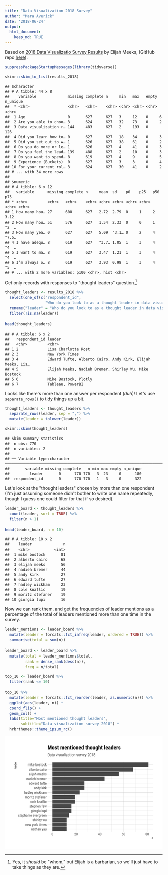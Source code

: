 ```yaml
---
title: "Data Visualization 2018 Survey"
author: "Mara Averick"
date: '2018-06-24'
output:
  html_document:
    keep_md: TRUE
---
```




Based on [2018 Data Visualizatio Survey Results](https://medium.com/@Elijah_Meeks/2018-data-visualization-survey-results-26a90856476b) by Elijah Meeks, (GitHub repo [here](https://github.com/emeeks/data_visualization_survey)).


```r
suppressPackageStartupMessages(library(tidyverse))
```




```r
skimr::skim_to_list(results_2018)
```

```
## $character
## # A tibble: 44 x 8
##    variable              missing complete n     min   max   empty n_unique
##  * <chr>                 <chr>   <chr>    <chr> <chr> <chr> <chr> <chr>   
##  1 Age                   0       627      627   3     12    0     6       
##  2 Are you able to choo… 3       624      627   32    73    0     2       
##  3 Data visualization r… 144     483      627   2     193   0     126     
##  4 Did you learn how to… 0       627      627   18    34    0     3       
##  5 Did you set out to w… 1       626      627   38    61    0     2       
##  6 Do you do more or le… 1       626      627   4     41    0     3       
##  7 Do you feel the lead… 139     488      627   2     10    0     3       
##  8 Do you want to spend… 8       619      627   4     9     0     5       
##  9 Experience (Buckets)  0       627      627   3     3     0     4       
## 10 For your current rol… 3       624      627   30    41    0     2       
## # ... with 34 more rows
## 
## $numeric
## # A tibble: 6 x 12
##   variable      missing complete n     mean  sd    p0    p25   p50   p75  
## * <chr>         <chr>   <chr>    <chr> <chr> <chr> <chr> <chr> <chr> <chr>
## 1 How many hou… 27      600      627   2.72  2.79  0     1     2     3.12 
## 2 How many hou… 51      576      627   1.54  2.33  0     0     1     "2  …
## 3 How many yea… 0       627      627   5.09  "3.1… 0     2     4     "7.5…
## 4 I have adequ… 8       619      627   "3.7… 1.05  1     3     4     "4  …
## 5 I want to ma… 8       619      627   3.47  1.21  1     3     4     "4  …
## 6 I’m always o… 8       619      627   3.93  0.98  1     3     4     "5  …
## # ... with 2 more variables: p100 <chr>, hist <chr>
```




Get only records with responses to "thought leaders" question.[^whom]


```r
thought_leaders <- results_2018 %>%
  select(one_of(c("respondent_id", 
                  "Who do you look to as a thought leader in data visualization?"))) %>%
  rename("leader" = "Who do you look to as a thought leader in data visualization?") %>%
  filter(!is.na(leader))

head(thought_leaders)
```

```
## # A tibble: 6 x 2
##   respondent_id leader                                                    
##   <chr>         <chr>                                                     
## 1 2             Lisa Charlotte Rost                                       
## 2 3             New York Times                                            
## 3 4             Edward Tufte, Alberto Cairo, Andy Kirk, Elijah Meeks, Lis…
## 4 5             Elijah Meeks, Nadieh Bremer, Shirley Wu, Mike Bostock     
## 5 6             Mike Bostock, Plotly                                      
## 6 7             Tableau, PowerBI
```

Looks like there's more than one answer per respondent (_duh_)! Let's use `separate_rows()` to tidy things up a bit.


```r
thought_leaders <- thought_leaders %>%
  separate_rows(leader, sep = ",") %>%
  mutate(leader = tolower(leader))
```




```r
skimr::skim(thought_leaders)
```

```
## Skim summary statistics
##  n obs: 770 
##  n variables: 2 
## 
## ── Variable type:character ───────────────────────────────────────────────────────────────────────────────
##       variable missing complete   n min max empty n_unique
##         leader       0      770 770   3  23     0      180
##  respondent_id       0      770 770   1   3     0      322
```

Let's look at the "thought leaders" chosen by more than one respondent (I'm just assuming someone didn't bother to write one name repeatedly, though I guess one could filter for that if so desired).


```r
leader_board <- thought_leaders %>%
  count(leader, sort = TRUE) %>%
  filter(n > 1)

head(leader_board, n = 10)
```

```
## # A tibble: 10 x 2
##    leader              n
##    <chr>           <int>
##  1 mike bostock       81
##  2 alberto cairo      68
##  3 elijah meeks       56
##  4 nadieh bremer      44
##  5 andy kirk          27
##  6 edward tufte       27
##  7 hadley wickham     23
##  8 cole knaflic       19
##  9 moritz stefaner    19
## 10 giorgia lupi       16
```

Now we can rank them, and get the frequencies of leader mentions as a percentage of the total of leaders mentioned more than one time in the survey.


```r
leader_mentions <- leader_board %>%
  mutate(leader = forcats::fct_infreq(leader, ordered = TRUE)) %>%
  summarise(total = sum(n))
  
leader_board <- leader_board %>%
  mutate(total = leader_mentions$total,
         rank = dense_rank(desc(n)),
         freq = n/total)
```


```r
top_10 <- leader_board %>%
  filter(rank <= 10)

top_10 %>%
  mutate(leader = forcats::fct_reorder(leader, as.numeric(n))) %>%
  ggplot(aes(leader, n)) +
  coord_flip() +
  geom_col() + 
  labs(title="Most mentioned thought leaders", 
       subtitle="Data visualization survey 2018") +
  hrbrthemes::theme_ipsum_rc()
```

<img src="viz_survey_analysis_files/figure-html/unnamed-chunk-11-1.png" width="672" />


[^whom]: Yes, it _should_ be "whom," but Elijah is a barbarian, so we'll just have to take things as they are.
